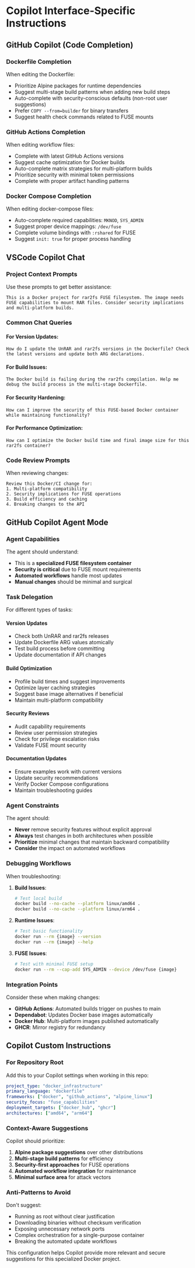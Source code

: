 # Copilot Interface-Specific Instructions

## GitHub Copilot (Code Completion)

### Dockerfile Completion
When editing the Dockerfile:
- Prioritize Alpine packages for runtime dependencies
- Suggest multi-stage build patterns when adding new build steps
- Auto-complete with security-conscious defaults (non-root user suggestions)
- Prefer `COPY --from=builder` for binary transfers
- Suggest health check commands related to FUSE mounts

### GitHub Actions Completion
When editing workflow files:
- Complete with latest GitHub Actions versions
- Suggest cache optimization for Docker builds
- Auto-complete matrix strategies for multi-platform builds
- Prioritize security with minimal token permissions
- Complete with proper artifact handling patterns

### Docker Compose Completion
When editing docker-compose files:
- Auto-complete required capabilities: `MKNOD`, `SYS_ADMIN`
- Suggest proper device mappings: `/dev/fuse`
- Complete volume bindings with `:rshared` for FUSE
- Suggest `init: true` for proper process handling

## VSCode Copilot Chat

### Project Context Prompts
Use these prompts to get better assistance:

```
This is a Docker project for rar2fs FUSE filesystem. The image needs FUSE capabilities to mount RAR files. Consider security implications and multi-platform builds.
```

### Common Chat Queries

#### For Version Updates:
```
How do I update the UnRAR and rar2fs versions in the Dockerfile? Check the latest versions and update both ARG declarations.
```

#### For Build Issues:
```
The Docker build is failing during the rar2fs compilation. Help me debug the build process in the multi-stage Dockerfile.
```

#### For Security Hardening:
```
How can I improve the security of this FUSE-based Docker container while maintaining functionality?
```

#### For Performance Optimization:
```
How can I optimize the Docker build time and final image size for this rar2fs container?
```

### Code Review Prompts
When reviewing changes:
```
Review this Docker/CI change for:
1. Multi-platform compatibility
2. Security implications for FUSE operations
3. Build efficiency and caching
4. Breaking changes to the API
```

## GitHub Copilot Agent Mode

### Agent Capabilities
The agent should understand:
- This is a **specialized FUSE filesystem container**
- **Security is critical** due to FUSE mount requirements
- **Automated workflows** handle most updates
- **Manual changes** should be minimal and surgical

### Task Delegation
For different types of tasks:

#### Version Updates
- Check both UnRAR and rar2fs releases
- Update Dockerfile ARG values atomically
- Test build process before committing
- Update documentation if API changes

#### Build Optimization
- Profile build times and suggest improvements
- Optimize layer caching strategies
- Suggest base image alternatives if beneficial
- Maintain multi-platform compatibility

#### Security Reviews
- Audit capability requirements
- Review user permission strategies
- Check for privilege escalation risks
- Validate FUSE mount security

#### Documentation Updates
- Ensure examples work with current versions
- Update security recommendations
- Verify Docker Compose configurations
- Maintain troubleshooting guides

### Agent Constraints
The agent should:
- **Never** remove security features without explicit approval
- **Always** test changes in both architectures when possible
- **Prioritize** minimal changes that maintain backward compatibility
- **Consider** the impact on automated workflows

### Debugging Workflows
When troubleshooting:

1. **Build Issues**:
   ```bash
   # Test local build
   docker build --no-cache --platform linux/amd64 .
   docker build --no-cache --platform linux/arm64 .
   ```

2. **Runtime Issues**:
   ```bash
   # Test basic functionality
   docker run --rm {image} --version
   docker run --rm {image} --help
   ```

3. **FUSE Issues**:
   ```bash
   # Test with minimal FUSE setup
   docker run --rm --cap-add SYS_ADMIN --device /dev/fuse {image}
   ```

### Integration Points
Consider these when making changes:

- **GitHub Actions**: Automated builds trigger on pushes to main
- **Dependabot**: Updates Docker base images automatically  
- **Docker Hub**: Multi-platform images published automatically
- **GHCR**: Mirror registry for redundancy

## Copilot Custom Instructions

### For Repository Root
Add this to your Copilot settings when working in this repo:

```yaml
project_type: "docker_infrastructure"
primary_language: "dockerfile"
frameworks: ["docker", "github_actions", "alpine_linux"]
security_focus: "fuse_capabilities"
deployment_targets: ["docker_hub", "ghcr"]
architectures: ["amd64", "arm64"]
```

### Context-Aware Suggestions
Copilot should prioritize:
1. **Alpine package suggestions** over other distributions
2. **Multi-stage build patterns** for efficiency
3. **Security-first approaches** for FUSE operations
4. **Automated workflow integration** for maintenance
5. **Minimal surface area** for attack vectors

### Anti-Patterns to Avoid
Don't suggest:
- Running as root without clear justification
- Downloading binaries without checksum verification
- Exposing unnecessary network ports
- Complex orchestration for a single-purpose container
- Breaking the automated update workflows

This configuration helps Copilot provide more relevant and secure suggestions for this specialized Docker project.